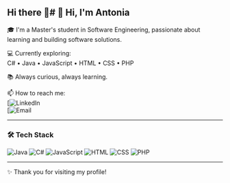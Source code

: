 ## Hi there 👋# 👋 Hi, I'm Antonia

🎓 I'm a Master's student in Software Engineering, passionate about learning and building software solutions.

💻 Currently exploring:  
C# • Java • JavaScript • HTML • CSS • PHP

📚 Always curious, always learning.

📫 How to reach me:  
[![LinkedIn](https://www.linkedin.com/in/antonia-ivanova-a57561373)  
[![Email]()

---

### 🛠️ Tech Stack
![Java](https://img.shields.io/badge/Java-007396?style=flat&logo=java)
![C#](https://img.shields.io/badge/CSharp-239120?style=flat&logo=c-sharp)
![JavaScript](https://img.shields.io/badge/JavaScript-F7DF1E?style=flat&logo=javascript)
![HTML](https://img.shields.io/badge/HTML5-E34F26?style=flat&logo=html5)
![CSS](https://img.shields.io/badge/CSS3-1572B6?style=flat&logo=css3)
![PHP](https://img.shields.io/badge/PHP-777BB4?style=flat&logo=php)

---

✨ Thank you for visiting my profile!


<!--
**antoniq3298/antoniq3298** is a ✨ _special_ ✨ repository because its `README.md` (this file) appears on your GitHub profile.

Here are some ideas to get you started:

- 🔭 I’m currently working on ...
- 🌱 I’m currently learning ...
- 👯 I’m looking to collaborate on ...
- 🤔 I’m looking for help with ...
- 💬 Ask me about ...
- 📫 How to reach me: ...
- 😄 Pronouns: ...
- ⚡ Fun fact: ...
-->
